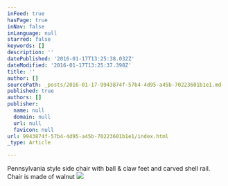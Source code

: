 ```yaml
---
inFeed: true
hasPage: true
inNav: false
inLanguage: null
starred: false
keywords: []
description: ''
datePublished: '2016-01-17T13:25:38.032Z'
dateModified: '2016-01-17T13:25:37.398Z'
title: ''
author: []
sourcePath: _posts/2016-01-17-9943874f-57b4-4d95-a45b-70223601b1e1.md
published: true
authors: []
publisher:
  name: null
  domain: null
  url: null
  favicon: null
url: 9943874f-57b4-4d95-a45b-70223601b1e1/index.html
_type: Article

---
```

Pennsylvania style side chair with ball & claw feet and carved shell rail. Chair is made of walnut ![](https://s3-us-west-2.amazonaws.com/the-grid-img/p/95ad1724f7bfcbeb00a69ed92289ea9a1bbab901.jpg)